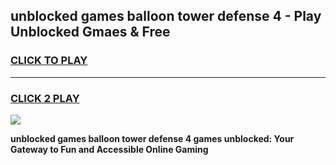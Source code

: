 
## unblocked games balloon tower defense 4 - Play Unblocked Gmaes & Free
<h3>
<a href="https://news.freeplayer.one?title=unblocked_games_balloon_tower_defense_4&ref=16F">CLICK TO PLAY</a></h3>
<hr>

<h3>
<a href="https://news.freeplayer.one?title=unblocked_games_balloon_tower_defense_4&ref=16F">CLICK 2 PLAY</a>
  
</h3>

<a href="https://news.freeplayer.one?title=unblocked_games_balloon_tower_defense_4&ref=16F/"><img src="https://clearcache.store/games.png"></a>


**unblocked games balloon tower defense 4 games unblocked: Your Gateway to Fun and Accessible Online Gaming**
